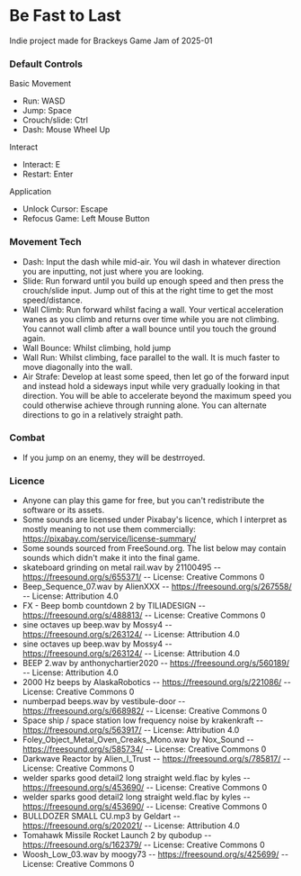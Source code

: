 # Be Fast to Last
Indie project made for Brackeys Game Jam of 2025-01

### Default Controls  
Basic Movement
- Run: WASD
- Jump: Space
- Crouch/slide: Ctrl
- Dash: Mouse Wheel Up
  
Interact
- Interact: E
- Restart: Enter
  
Application  
- Unlock Cursor: Escape
- Refocus Game: Left Mouse Button

### Movement Tech
- Dash: Input the dash while mid-air. You wil dash in whatever direction you are inputting, not just where you are looking.
- Slide: Run forward until you build up enough speed and then press the crouch/slide input. Jump out of this at the right time to get the most speed/distance.
- Wall Climb: Run forward whilst facing a wall. Your vertical acceleration wanes as you climb and returns over time while you are not climbing. You cannot wall climb after a wall bounce until you touch the ground again.
- Wall Bounce: Whilst climbing, hold jump
- Wall Run: Whilst climbing, face parallel to the wall. It is much faster to move diagonally into the wall.
- Air Strafe: Develop at least some speed, then let go of the forward input and instead hold a sideways input while very gradually looking in that direction. You will be able to accelerate beyond the maximum speed you could otherwise achieve through running alone. You can alternate directions to go in a relatively straight path.

### Combat
- If you jump on an enemy, they will be destrroyed.

### Licence
- Anyone can play this game for free, but you can't redistribute the software or its assets.
- Some sounds are licensed under Pixabay's licence, which I interpret as mostly meaning to not use them commercially: https://pixabay.com/service/license-summary/
- Some sounds sourced from FreeSound.org. The list below may contain sounds which didn't make it into the final game.
- skateboard grinding on metal rail.wav by 21100495 -- https://freesound.org/s/655371/ -- License: Creative Commons 0
- Beep_Sequence_07.wav by AlienXXX -- https://freesound.org/s/267558/ -- License: Attribution 4.0
- FX - Beep bomb countdown 2 by TILIADESIGN -- https://freesound.org/s/488813/ -- License: Creative Commons 0
- sine octaves up beep.wav by Mossy4 -- https://freesound.org/s/263124/ -- License: Attribution 4.0
- sine octaves up beep.wav by Mossy4 -- https://freesound.org/s/263124/ -- License: Attribution 4.0
- BEEP 2.wav by anthonychartier2020 -- https://freesound.org/s/560189/ -- License: Attribution 4.0
- 2000 Hz beeps by AlaskaRobotics -- https://freesound.org/s/221086/ -- License: Creative Commons 0
- numberpad beeps.wav by vestibule-door -- https://freesound.org/s/668982/ -- License: Creative Commons 0
- Space ship / space station low frequency noise by krakenkraft -- https://freesound.org/s/563917/ -- License: Attribution 4.0
- Foley_Object_Metal_Oven_Creaks_Mono.wav by Nox_Sound -- https://freesound.org/s/585734/ -- License: Creative Commons 0
- Darkwave Reactor by Alien_I_Trust -- https://freesound.org/s/785817/ -- License: Creative Commons 0
- welder sparks good detail2 long straight weld.flac by kyles -- https://freesound.org/s/453690/ -- License: Creative Commons 0
- welder sparks good detail2 long straight weld.flac by kyles -- https://freesound.org/s/453690/ -- License: Creative Commons 0
- BULLDOZER SMALL CU.mp3 by Geldart -- https://freesound.org/s/202021/ -- License: Attribution 4.0
- Tomahawk Missile Rocket Launch 2 by qubodup -- https://freesound.org/s/162379/ -- License: Creative Commons 0
- Woosh_Low_03.wav by moogy73 -- https://freesound.org/s/425699/ -- License: Creative Commons 0